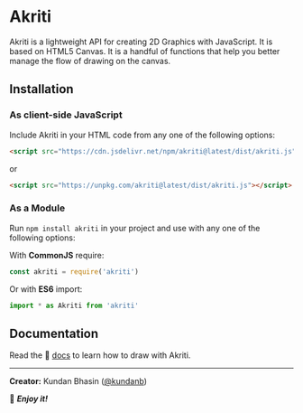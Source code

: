 # Akriti

Akriti is a lightweight API for creating 2D Graphics with JavaScript. It is based on HTML5 Canvas. It is a handful of functions that help you better manage the flow of drawing on the canvas.

## Installation

### As client-side JavaScript

Include Akriti in your HTML code from any one of the following options:

```html
<script src="https://cdn.jsdelivr.net/npm/akriti@latest/dist/akriti.js"></script>
```

or

```html
<script src="https://unpkg.com/akriti@latest/dist/akriti.js"></script>
```

### As a Module

Run `npm install akriti` in your project and use with any one of the following options:

With **CommonJS** require:

```js
const akriti = require('akriti')
```

Or with **ES6** import:

```js
import * as Akriti from 'akriti'
```

## Documentation

Read the 📃 [docs]() to learn how to draw with Akriti.

---

**Creator:** Kundan Bhasin ([@kundanb](https://github.com/kundanb))

🤩 **_Enjoy it!_**

